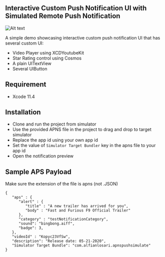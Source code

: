 ## Interactive Custom Push Notification UI with Simulated Remote Push Notification

![Alt text](./promo.jpg?raw=true "Custom Push notification UI")


A simple demo showcasing interactive custom push notification UI that has several custom UI:
- Video Player using XCDYoutubeKit
- Star Rating control using Cosmos
- A plain UITextView
- Several UIButton

## Requirement

- Xcode 11.4


## Installation

- Clone and run the project from simulator
- Use the provided APNS file in the project to drag and drop to target simulator
- Replace the app id using your own app id
- Set the value of `Simulator Target Bundler` key in the apns file to your app id
- Open the notification preview


## Sample APS Payload

Make sure the extension of the file is apns (not .JSON)

```
{
   "aps" : {
      "alert" : {
         "title" : "A new trailer has arrived for you",
         "body" : "Fast and Furious F9 Official Trailer"
      },
      "category" : "testNotificationCategory",
      "sound": "bingbong.aiff",
      "badge": 3,
   },
   "videoId" : "Kopyc23VfSw",
   "description": "Release date: 05-21-2020",
   "Simulator Target Bundle": "com.alfianlosari.apnspushsimulate"
}
```
